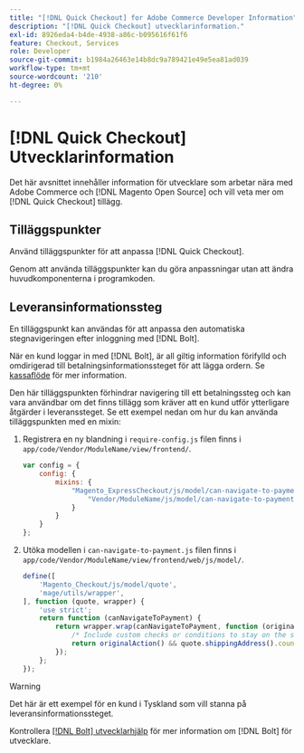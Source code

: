 ```yaml
---
title: "[!DNL Quick Checkout] for Adobe Commerce Developer Information"
description: "[!DNL Quick Checkout] utvecklarinformation."
exl-id: 8926eda4-b4de-4938-a86c-b095616f61f6
feature: Checkout, Services
role: Developer
source-git-commit: b1984a26463e14b8dc9a789421e49e5ea81ad039
workflow-type: tm+mt
source-wordcount: '210'
ht-degree: 0%

---
```


# [!DNL Quick Checkout] Utvecklarinformation

Det här avsnittet innehåller information för utvecklare som arbetar nära med Adobe Commerce och [!DNL Magento Open Source] och vill veta mer om [!DNL Quick Checkout] tillägg.

## Tilläggspunkter

Använd tilläggspunkter för att anpassa [!DNL Quick Checkout].

Genom att använda tilläggspunkter kan du göra anpassningar utan att ändra huvudkomponenterna i programkoden.

## Leveransinformationssteg

En tilläggspunkt kan användas för att anpassa den automatiska stegnavigeringen efter inloggning med [!DNL Bolt].

När en kund loggar in med [!DNL Bolt], är all giltig information förifylld och omdirigerad till betalningsinformationssteget för att lägga ordern. Se [kassaflöde](https://experienceleague.adobe.com/docs/commerce-merchant-services/quick-checkout/manage-checkout/checkout-flow.html) för mer information.

Den här tilläggspunkten förhindrar navigering till ett betalningssteg och kan vara användbar om det finns tillägg som kräver att en kund utför ytterligare åtgärder i leveranssteget. Se ett exempel nedan om hur du kan använda tilläggspunkten med en mixin:

1. Registrera en ny blandning i `require-config.js` filen finns i `app/code/Vendor/ModuleName/view/frontend/`.

   ```js
   var config = {
       config: {
           mixins: {
               "Magento_ExpressCheckout/js/model/can-navigate-to-payment": {
                   "Vendor/ModuleName/js/model/can-navigate-to-payment-mixin": true
               }
           }
       }
   };
   ```

1. Utöka modellen i `can-navigate-to-payment.js` filen finns i `app/code/Vendor/ModuleName/view/frontend/web/js/model/`.

   ```js
   define([
       'Magento_Checkout/js/model/quote',
       'mage/utils/wrapper',
   ], function (quote, wrapper) {
       'use strict';
       return function (canNavigateToPayment) {
           return wrapper.wrap(canNavigateToPayment, function (originalAction) {
               /* Include custom checks or conditions to stay on the shipping step,i.e: your shopper is from Germany */
               return originalAction() && quote.shippingAddress().countryId !== 'DE');
           });
       };
   });
   ```

>[!WARNING]
>
> Det här är ett exempel för en kund i Tyskland som vill stanna på leveransinformationssteget.

Kontrollera [[!DNL Bolt] utvecklarhjälp](https://help.bolt.com/developers/) för mer information om [!DNL Bolt] för utvecklare.
